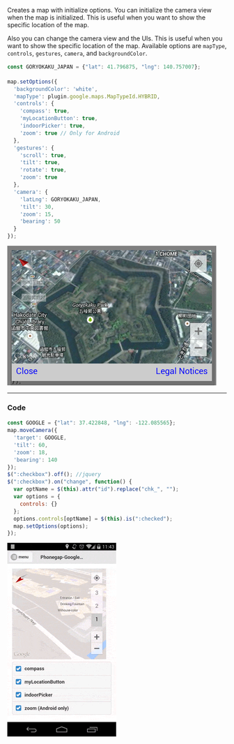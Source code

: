 Creates a map with initialize options.
You can initialize the camera view when the map is initialized.
This is useful when you want to show the specific location of the map.

Also you can change the camera view and the UIs.
This is useful when you want to show the specific location of the map.
Available options are `mapType`, `controls`, `gestures`, `camera`, and `backgroundColor`.


```js
const GORYOKAKU_JAPAN = {"lat": 41.796875, "lng": 140.757007};

map.setOptions({
  'backgroundColor': 'white',
  'mapType': plugin.google.maps.MapTypeId.HYBRID,
  'controls': {
    'compass': true,
    'myLocationButton': true,
    'indoorPicker': true,
    'zoom': true // Only for Android
  },
  'gestures': {
    'scroll': true,
    'tilt': true,
    'rotate': true,
    'zoom': true
  },
  'camera': {
    'latLng': GORYOKAKU_JAPAN,
    'tilt': 30,
    'zoom': 15,
    'bearing': 50
  }
});
```
![](image1.png)

---

### Code

```js
const GOOGLE = {"lat": 37.422848, "lng": -122.085565};
map.moveCamera({
  'target': GOOGLE,
  'tilt': 60,
  'zoom': 18,
  'bearing': 140
});
$(":checkbox").off(); //jquery
$(":checkbox").on("change", function() {
  var optName = $(this).attr("id").replace("chk_", "");
  var options = {
    controls: {}
  };
  options.controls[optName] = $(this).is(":checked");
  map.setOptions(options);
});
```
![](image2.gif)
